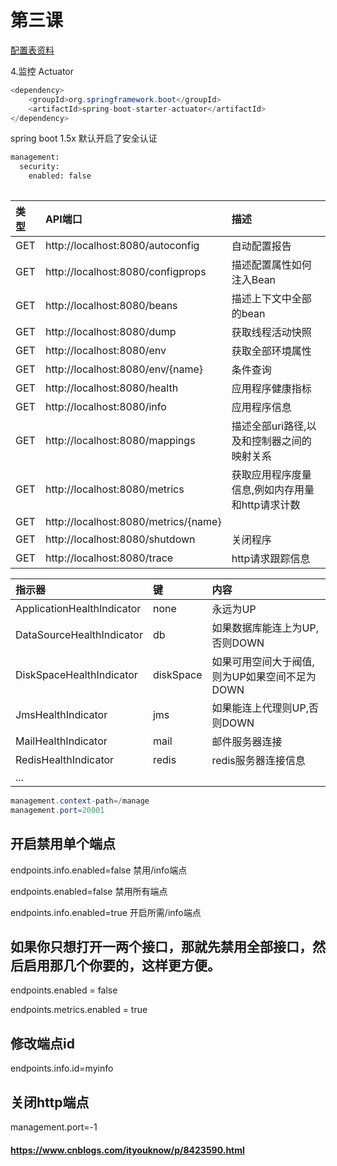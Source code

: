 # 第三课
[配置表资料](https://docs.spring.io/spring-boot/docs/1.5.19.RELEASE/reference/htmlsingle/#appendix)

4.监控 Actuator

```java
<dependency>
    <groupId>org.springframework.boot</groupId>
    <artifactId>spring-boot-starter-actuator</artifactId>
</dependency>

```
spring boot 1.5x 默认开启了安全认证
```xml
management:
  security:
    enabled: false
    
```


| 类型 | API端口 | 描述 |
| :------| :------ | :------ |
| GET | http://localhost:8080/autoconfig | 自动配置报告 |
| GET | http://localhost:8080/configprops | 描述配置属性如何注入Bean |
| GET | http://localhost:8080/beans | 描述上下文中全部的bean |
| GET | http://localhost:8080/dump | 获取线程活动快照 |
| GET | http://localhost:8080/env | 获取全部环境属性 |
| GET | http://localhost:8080/env/{name} | 条件查询 |
| GET | http://localhost:8080/health | 应用程序健康指标 |
| GET | http://localhost:8080/info | 应用程序信息 |
| GET | http://localhost:8080/mappings | 描述全部uri路径,以及和控制器之间的映射关系 |
| GET | http://localhost:8080/metrics | 获取应用程序度量信息,例如内存用量和http请求计数 |
| GET | http://localhost:8080/metrics/{name} |  |
| GET | http://localhost:8080/shutdown | 关闭程序 |
| GET | http://localhost:8080/trace | http请求跟踪信息 |


| 指示器 | 键 | 内容 |
| :------| :------ | :------ |
| ApplicationHealthIndicator | none | 永远为UP |
| DataSourceHealthIndicator | db | 如果数据库能连上为UP,否则DOWN |
| DiskSpaceHealthIndicator | diskSpace | 如果可用空间大于阀值,则为UP如果空间不足为DOWN |
| JmsHealthIndicator | jms | 如果能连上代理则UP,否则DOWN |
| MailHealthIndicator | mail | 邮件服务器连接 |
| RedisHealthIndicator | redis | redis服务器连接信息 |
| ... |  |  |

```java
management.context-path=/manage
management.port=20001
```

## 开启禁用单个端点
endpoints.info.enabled=false 禁用/info端点

endpoints.enabled=false      禁用所有端点

endpoints.info.enabled=true  开启所需/info端点

## 如果你只想打开一两个接口，那就先禁用全部接口，然后启用那几个你要的，这样更方便。

endpoints.enabled = false

endpoints.metrics.enabled = true

## 修改端点id

endpoints.info.id=myinfo

## 关闭http端点

management.port=-1

#### https://www.cnblogs.com/ityouknow/p/8423590.html


